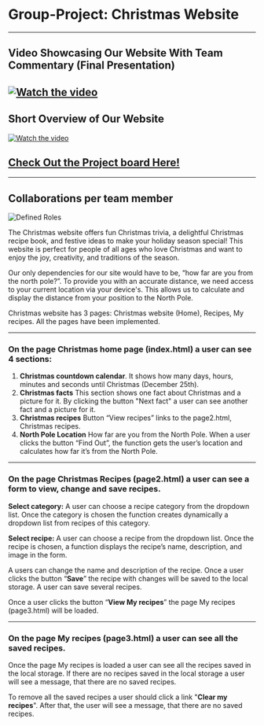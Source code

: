 # **Group-Project: Christmas Website**  
---
## **Video Showcasing Our Website With Team Commentary (Final Presentation)**  

[![Watch the video](https://img.youtube.com/vi/4ilDSuqqBis/0.jpg)](https://www.youtube.com/watch?v=4ilDSuqqBis)  
--
## Short Overview of Our Website
[![Watch the video](https://img.youtube.com/vi/qNORDdNGO0U/0.jpg)](https://www.youtube.com/watch?v=qNORDdNGO0U)

## [**Check Out the Project board Here!**](https://github.com/users/IuliiaBazhutina/projects/2)  
---
## Collaborations per team member
![Defined Roles](https://i.ibb.co/YLh2JYt/roles.jpg)


The Christmas website offers fun Christmas trivia, a delightful Christmas recipe book, and festive ideas to make your holiday season special! This website is perfect for people of all ages who love Christmas and want to enjoy the joy, creativity, and traditions of the season.

Our only dependencies for our site would have to be, “how far are you from the north pole?”. To provide you with an accurate distance, we need access to your current location via your device's. This allows us to calculate and display the distance from your position to the North Pole.

Christmas website has 3 pages: Christmas website (Home), Recipes, My recipes. All the pages have been implemented.  

---
### On the page Christmas home page (index.html) a user can see 4 sections:

1. **Christmas countdown calendar**. It shows how many days, hours, minutes and seconds until Christmas (December 25th). 
2. **Christmas facts** This section shows one fact about Christmas and a picture for it.  By clicking the button "Next fact" a user can see another fact and a picture for it. 
3. **Christmas recipes** Button “View recipes” links to the page2.html, Christmas recipes. 
4. **North Pole Location** How far are you from the North Pole. When a user clicks the button “Find Out”, the function gets the user’s location and calculates how far it’s from the North Pole. 

--- 
### On the page Christmas Recipes (page2.html) a user can see a form to view, change and save recipes. 

**Select category:** A user can choose a recipe category from the dropdown list. Once the category is chosen the function creates dynamically a dropdown list from recipes of this category. 

**Select recipe:** A user can choose a recipe from the dropdown list. Once the recipe is chosen, a function displays the recipe’s name, description, and image in the form. 

A users can change the name and description of the recipe. 
Once a user clicks the button “**Save**” the recipe with changes will be saved to the local storage. A user can save several recipes.

Once a user clicks the button “**View My recipes**” the page My recipes (page3.html) will be loaded. 

---
### On the page My recipes (page3.html) a user can see all the saved recipes. 

Once the page My recipes is loaded a user can see all the recipes saved in the local storage.
If there are no recipes saved in the local storage a user will see a message, that there are no saved recipes.

To remove all the saved recipes a user should click a link "**Clear my recipes**". After that, the user will see a message, that there are no saved recipes.


